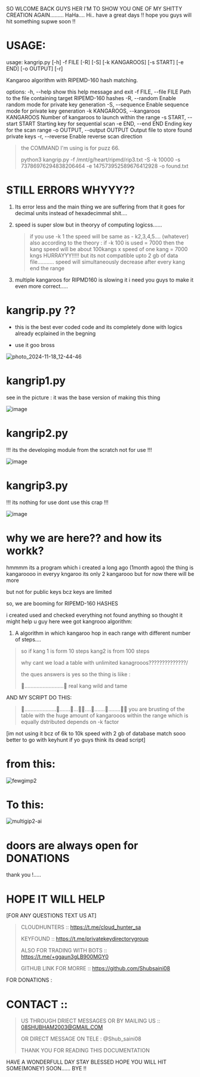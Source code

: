 SO WLCOME BACK GUYS HER I'M TO SHOW YOU ONE OF MY SHITTY CREATION AGAIN.........
HaHa.... 
Hi.. 
have a great days !!
hope you guys will hit something supwe soon !!

#  USAGE:

usage: kangrip.py [-h] -f FILE [-R] [-S] [-k KANGAROOS] [-s START] [-e END] [-o OUTPUT] [-r]

Kangaroo algorithm with RIPEMD-160 hash matching.

options:
  -h, --help            show this help message and exit
  -f FILE, --file FILE  Path to the file containing target RIPEMD-160 hashes
  -R, --random          Enable random mode for private key generation
  -S, --sequence        Enable sequence mode for private key generation
  -k KANGAROOS, --kangaroos KANGAROOS
                        Number of kangaroos to launch within the range
  -s START, --start START
                        Starting key for sequential scan
  -e END, --end END     Ending key for the scan range
  -o OUTPUT, --output OUTPUT
                        Output file to store found private keys
  -r, --reverse         Enable reverse scan direction

> the COMMAND I'm using is for puzz 66.
>
> python3 kangrip.py -f /mnt/g/heart/ripmd/rip3.txt  -S -k 10000 -s  73786976294838206464 -e  147573952589676412928 -o found.txt
>

# STILL ERRORS WHYYY?? 

1. Its error less and the main thing we are suffering from that it goes for decimal units instead of hexadecimmal shit....

2. speed is super slow but in theoryy of computing logicss......
   > if you use -k 1 the speed will be same as - k2,3,4,5.... (whatever)
   > also according to the theory :
   > if -k 100 is used = 7000 then the kang speed will be about 100kangs x speed of one kang = 7000 kngs
   > HURRAYYY!!!!!
   > but its not compatible upto 2 gb of data file...........
   > speed will simultaneously decrease after every kang end the range

3. multiple kangaroos for RIPMD160 is slowing it i need you guys to make it even more correct.....

# kangrip.py ?? 

+ this is the best ever coded code and its completely done with logics  
already ecplained in the begning 

+ use it goo bross

![photo_2024-11-18_12-44-46](https://github.com/user-attachments/assets/291f201b-466a-41af-97c3-cdf0c469d943)


# kangrip1.py
see in the picture : it was the base version of making this thing 

![image](https://github.com/user-attachments/assets/0c0e0dcb-9a0c-4915-b246-660d72757535)


# kangrip2.py
!!! its the developing module from the scratch not for use !!!

![image](https://github.com/user-attachments/assets/0451b97e-c0f4-438f-ad3b-351d2b7858e2)


# kangrip3.py
!!! its nothing for use dont use this crap !!!


![image](https://github.com/user-attachments/assets/a945411a-f63a-4a71-9fee-5cac3fc6d2f5)

# why we are here?? and how its workk?

hmmmm its a program which i created a long ago (1month agoo) the thing is kangaroooo in everyy kngaroo its only 2 kangarooo but for now there will be more

but not for public keys bcz keys are limited

so,  we are booming for RIPEMD-160 HASHES

i created used and checked everything not found anything so thought it might help u guy
here wee got kangrooo algorithm:
1. A  algorithm in which kangaroo hop in each range with different number of steps....
   
> so if kang 1 is form 10 steps kang2 is from 100 steps
> 
> why cant we load a table with unlimited kanagrooos??????????????/
> 
> the ques answers is yes   so the thing is liike :
>
>  🐇..........................🐇 real kang wild and tame
> 
AND MY SCRIPT DO THIS:
> 🐇.....................🐇.......🐇...🐇🐇....🐇.......🐇........🐇🐇
> you are brusting of the table with the huge amount of kangarooos within the range which is equally dstributed  depends on -k factor
>

[im not using it bcz of 6k to 10k speed with 2 gb of database match sooo better to go with keyhunt if yo guys think its dead script]

# from this:

![fewgimp2](https://github.com/user-attachments/assets/29c352e9-371f-4320-8ed4-e00527cbe859)

# To this: 

![multigip2-ai](https://github.com/user-attachments/assets/1e357fce-213c-4d7a-91fb-e7e80ebea18a)

 # doors are always open for DONATIONS 
 thank you !.....
 
# HOPE IT WILL HELP
[FOR ANY QUESTIONS TEXT US AT]

> CLOUDHUNTERS :: https://t.me/cloud_hunter_sa
> 
> KEYFOUND ::  https://t.me/privatekeydirectorygroup
> 
> ALSO FOR TRADING WITH BOTS :: https://t.me/+ggaun3gLB900MGY0
> 
> GITHUB LINK FOR MORRE :: https://github.com/Shubsaini08
> 
FOR DONATIONS : 

# CONTACT :: 
> US THROUGH DRIECT MESSAGES OR BY MAILING US ::   08SHUBHAM2003@GMAIL.COM
> 
> OR DIRECT MESSAGE ON TELE : @Shub_saini08
>
> THANK YOU FOR READING THIS DOCUMENTATION

HAVE A WONDERFULL DAY STAY BLESSED HOPE YOU WILL HIT SOME(MONEY) SOON......
BYE !!
